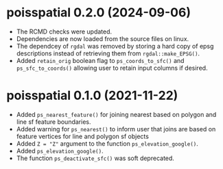 <!-- NEWS.md is maintained by https://fledge.cynkra.com, contributors should not edit this file -->

# poisspatial 0.2.0 (2024-09-06)

- The RCMD checks were updated. 
- Dependencies are now loaded from the source files on linux.
- The dependcey of `rgdal` was removed by storing a hard copy of epsg descriptions instead of retrieving them from `rgdal::make_EPSG()`.
- Added `retain_orig` boolean flag to `ps_coords_to_sfc()` and `ps_sfc_to_coords()` allowing user to retain input columns if desired. 

# poisspatial 0.1.0 (2021-11-22)

- Added `ps_nearest_feature()` for joining nearest based on polygon and line sf feature boundaries.
- Added warning for `ps_nearest()` to inform user that joins are based on feature vertices for line and polygon sf objects
- Added `Z = "Z"` argument to the function `ps_elevation_google()`.
- Added `ps_elevation_google()`.
- The function `ps_deactivate_sfc()` was soft deprecated.
